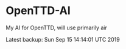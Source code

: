 # OpenTTD-AI
My AI for OpenTTD, will use primarily air

Latest backup: Sun Sep 15 14:14:01 UTC 2019

